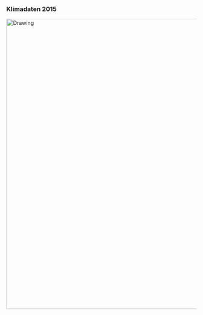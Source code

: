 ### Klimadaten 2015

<img src="./images/data_2015.svg" alt="Drawing" style="width: 1024px; height: 768px;"/>